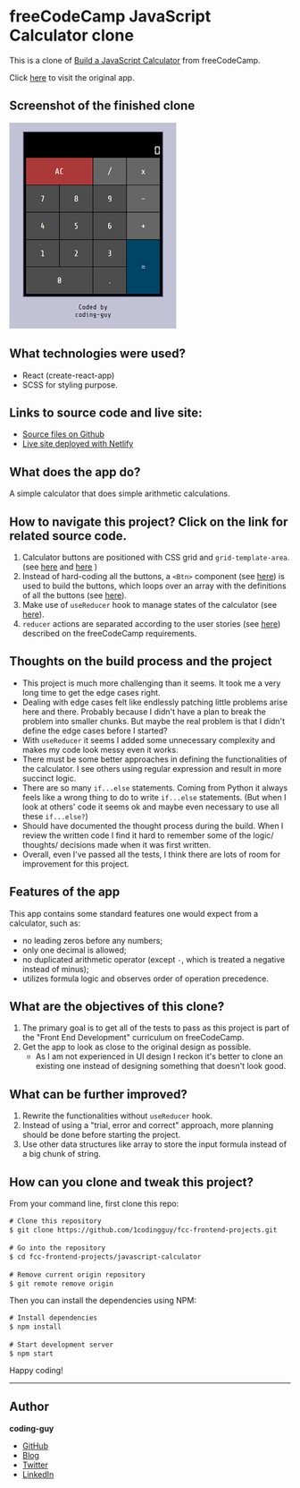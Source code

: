 # freeCodeCamp JavaScript Calculator clone

This is a clone of [Build a JavaScript Calculator](https://www.freecodecamp.org/learn/front-end-libraries/front-end-libraries-projects/build-a-javascript-calculator) from freeCodeCamp.

Click [here](https://codepen.io/freeCodeCamp/full/wgGVVX) to visit the original app.

## Screenshot of the finished clone

![screenshot](./fcc-calc-screenshot.PNG)

## What technologies were used?

- React (create-react-app)
- SCSS for styling purpose.

## Links to source code and live site:

- [Source files on Github](https://github.com/1codingguy/fcc-frontend-projects/tree/main/javascript-calculator)
- [Live site deployed with Netlify](https://fcc-react-calc.netlify.app/)

## What does the app do?

A simple calculator that does simple arithmetic calculations.

## How to navigate this project? Click on the link for related source code.

1. Calculator buttons are positioned with CSS grid and `grid-template-area`. (see [here](https://github.com/1codingguy/fcc-frontend-projects/blob/main/javascript-calculator/src/scss/App.scss#L20) and [here](https://github.com/1codingguy/fcc-frontend-projects/blob/main/javascript-calculator/src/scss/_buttons.scss) )
2. Instead of hard-coding all the buttons, a `<Btn>` component (see [here](https://github.com/1codingguy/fcc-frontend-projects/blob/main/javascript-calculator/src/Btn.js)) is used to build the buttons, which loops over an array with the definitions of all the buttons (see [here](https://github.com/1codingguy/fcc-frontend-projects/blob/main/javascript-calculator/src/dataInArray.js)).
3. Make use of `useReducer` hook to manage states of the calculator (see [here](https://github.com/1codingguy/fcc-frontend-projects/blob/main/javascript-calculator/src/reducer.js)).
4. `reducer` actions are separated according to the user stories (see [here](https://github.com/1codingguy/fcc-frontend-projects/blob/main/javascript-calculator/src/reducer.js#L12)) described on the freeCodeCamp requirements.

## Thoughts on the build process and the project

- This project is much more challenging than it seems. It took me a very long time to get the edge cases right.
- Dealing with edge cases felt like endlessly patching little problems arise here and there. Probably because I didn't have a plan to break the problem into smaller chunks. But maybe the real problem is that I didn't define the edge cases before I started?
- With `useReducer` it seems I added some unnecessary complexity and makes my code look messy even it works.
- There must be some better approaches in defining the functionalities of the calculator. I see others using regular expression and result in more succinct logic.
- There are so many `if...else` statements. Coming from Python it always feels like a wrong thing to do to write `if...else` statements. (But when I look at others' code it seems ok and maybe even necessary to use all these `if...else?`)
- Should have documented the thought process during the build. When I review the written code I find it hard to remember some of the logic/ thoughts/ decisions made when it was first written.
- Overall, even I've passed all the tests, I think there are lots of room for improvement for this project.

## Features of the app

This app contains some standard features one would expect from a calculator, such as:

- no leading zeros before any numbers;
- only one decimal is allowed;
- no duplicated arithmetic operator (except `-`, which is treated a negative instead of minus);
- utilizes formula logic and observes order of operation precedence.

## What are the objectives of this clone?

1. The primary goal is to get all of the tests to pass as this project is part of the "Front End Development" curriculum on freeCodeCamp.
2. Get the app to look as close to the original design as possible.
   - As I am not experienced in UI design I reckon it's better to clone an existing one instead of designing something that doesn't look good.

## What can be further improved?

1. Rewrite the functionalities without `useReducer` hook.
2. Instead of using a "trial, error and correct" approach, more planning should be done before starting the project.
3. Use other data structures like array to store the input formula instead of a big chunk of string.

## How can you clone and tweak this project?

From your command line, first clone this repo:

```
# Clone this repository
$ git clone https://github.com/1codingguy/fcc-frontend-projects.git

# Go into the repository
$ cd fcc-frontend-projects/javascript-calculator

# Remove current origin repository
$ git remote remove origin

```

Then you can install the dependencies using NPM:

```
# Install dependencies
$ npm install

# Start development server
$ npm start
```

Happy coding!

---

## Author

**coding-guy**

- [GitHub](https://github.com/1codingguy)
- [Blog](https://blog.coding-guy.com/)
- [Twitter](https://twitter.com/1codingguy)
- [LinkedIn](https://www.linkedin.com/in/1codingguy/)
